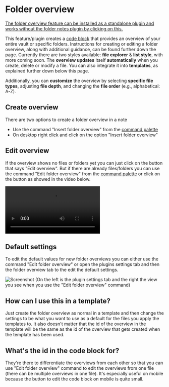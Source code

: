 # Folder overview
[The folder overview feature can be installed as a standalone plugin and works without the folder notes plugin by clicking on this.](https://obsidian.md/plugins?id=folder-overview)

This feature/plugin creates a [code block](https://help.obsidian.md/Editing+and+formatting/Basic+formatting+syntax#Code+blocks) that provides an overview of your entire vault or specific folders. Instructions for creating or editing a folder overview, along with additional guidance, can be found further down the page.
Currently there are two styles available: **file explorer** & **list style**, with more coming soon. The **overview updates** itself **automatically** when you create, delete or modify a file. You can also integrate it into **templates**, as explained further down below this page.

Additionally, you can **customize** the overview by selecting **specific file types**, adjusting **file depth**, and changing the **file order** (e.g., alphabetical: A-Z).
## Create overview 
There are two options to create a folder overview in a note

- Use the command "Insert folder overview" from the [command palette](https://help.obsidian.md/Plugins/Command+palette)
- On desktop right click and click on the option "Insert folder overview"
## Edit overview
If the overview shows no files or folders yet you can just click on the button that says "Edit overview". But if there are already files/folders you can use the command "Edit folder overview" from the [command palette](https://help.obsidian.md/Plugins/Command+palette) or click on the button as showed in the video below.

![type:video](../assets/n5AGi3VCxF5JcNx2Wm5O.mp4)

## Default settings
To edit the default values for new folder overviews you can either use the command "Edit folder overview" or open the plugins settings tab and then the folder overview tab to the edit the default settings.


![Screenshot](../assets/screenshots/b4QOtkzJs0.png)
(On the left is the plugin settings tab and the right the view you see when you use the "Edit folder overview" command)

## How can I use this in a template?

Just create the folder overview as normal in a template and then change the settings to be what you want to use as a default for the files you apply the templates to. It also doesn't matter that the id of the overview in the template will be the same as the id of the overview that gets created when the template has been used.

## What's the id in the code block for?
They're there to differentiate the overviews from each other so that you can use "Edit folder overview" command to edit the overviews from one file (there can be multiple overviews in one file). It's especially useful on mobile because the button to edit the code block on mobile is quite small.

